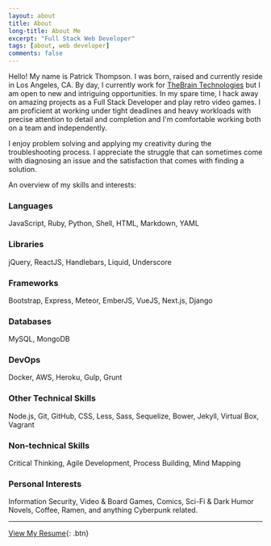 ```yaml
---
layout: about
title: About
long-title: About Me
excerpt: "Full Stack Web Developer"
tags: [about, web developer]
comments: false
---
```

Hello! My name is Patrick Thompson. I was born, raised and currently reside in Los Angeles, CA. By day, I currently work for [TheBrain Technologies](http://thebrain.com) but I am open to new and intriguing opportunities. In my spare time, I hack away on amazing projects as a Full Stack Developer and play retro video games. I am proficient at working under tight deadlines and heavy workloads with precise attention to detail and completion and I'm comfortable working both on a team and independently.

I enjoy problem solving and applying my creativity during the troubleshooting process. I appreciate the struggle that can sometimes come with diagnosing an issue and the satisfaction that comes with finding a solution.

An overview of my skills and interests:

### Languages
JavaScript, Ruby, Python, Shell, HTML, Markdown, YAML

### Libraries
jQuery, ReactJS, Handlebars, Liquid, Underscore

### Frameworks
Bootstrap, Express, Meteor, EmberJS, VueJS, Next.js, Django

### Databases
MySQL, MongoDB

### DevOps
Docker, AWS, Heroku, Gulp, Grunt

### Other Technical Skills
Node.js, Git, GitHub, CSS, Less, Sass, Sequelize, Bower, Jekyll, Virtual Box, Vagrant

### Non-technical Skills
Critical Thinking, Agile Development, Process Building, Mind Mapping

### Personal Interests
Information Security, Video & Board Games, Comics, Sci-Fi & Dark Humor Novels, Coffee, Ramen, and anything Cyberpunk related.

---

[View My Resume](https://drive.google.com/file/d/0BxabrtEkbox-eGY2T2REdThFcFE/view?usp=sharing){: .btn}
